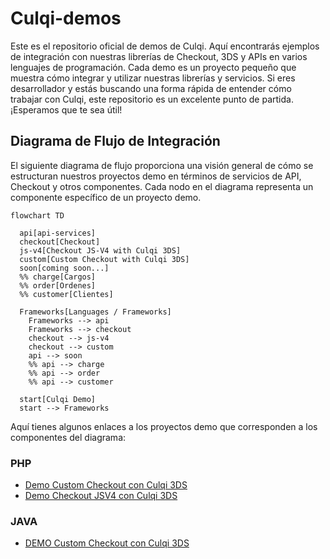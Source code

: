 # Culqi-demos

Este es el repositorio oficial de demos de Culqi. Aquí encontrarás ejemplos de integración con nuestras librerías de Checkout, 3DS y APIs en varios lenguajes de programación. Cada demo es un proyecto pequeño que muestra cómo integrar y utilizar nuestras librerías y servicios. Si eres desarrollador y estás buscando una forma rápida de entender cómo trabajar con Culqi, este repositorio es un excelente punto de partida. ¡Esperamos que te sea útil!


## Diagrama de Flujo de Integración

El siguiente diagrama de flujo proporciona una visión general de cómo se estructuran nuestros proyectos demo en términos de servicios de API, Checkout y otros componentes. Cada nodo en el diagrama representa un componente específico de un proyecto demo.

```mermaid
flowchart TD

  api[api-services]
  checkout[Checkout]
  js-v4[Checkout JS-V4 with Culqi 3DS]
  custom[Custom Checkout with Culqi 3DS]
  soon[coming soon...]
  %% charge[Cargos]
  %% order[Ordenes]
  %% customer[Clientes]

  Frameworks[Languages / Frameworks]
    Frameworks --> api
    Frameworks --> checkout
    checkout --> js-v4
    checkout --> custom
    api --> soon
    %% api --> charge
    %% api --> order
    %% api --> customer

  start[Culqi Demo]
  start --> Frameworks
```

Aquí tienes algunos enlaces a los proyectos demo que corresponden a los componentes del diagrama:

### PHP
- [Demo Custom Checkout con Culqi 3DS](./php/checkout/custom-checkout-with-culqi3ds/README.md)
- [Demo Checkout JSV4 con Culqi 3DS](./php/checkout/jsv4-with-culqi3ds/README.md)

### JAVA
- [DEMO Custom Checkout con Culqi 3DS](./java/checkout/custom-checkout-with-culqi3ds/README.md)